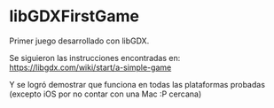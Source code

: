 # libGDXFirstGame
Primer juego desarrollado con libGDX.

Se siguieron las instrucciones encontradas en: https://libgdx.com/wiki/start/a-simple-game

Y se logró demostrar que funciona en todas las plataformas probadas (excepto iOS por no contar con una Mac :P cercana)
